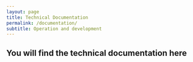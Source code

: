 ```yaml
---
layout: page
title: Technical Documentation
permalink: /documentation/
subtitle: Operation and development
---
```


## You will find the technical documentation here ##